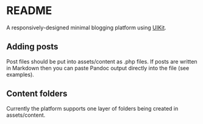 # README

A responsively-designed minimal blogging platform using [UIKit](https://getuikit.com/).

## Adding posts

Post files should be put into assets/content as .php files. If posts are written in Markdown then you can paste Pandoc output directly into the file (see examples).

## Content folders

Currently the platform supports one layer of folders being created in assets/content.
